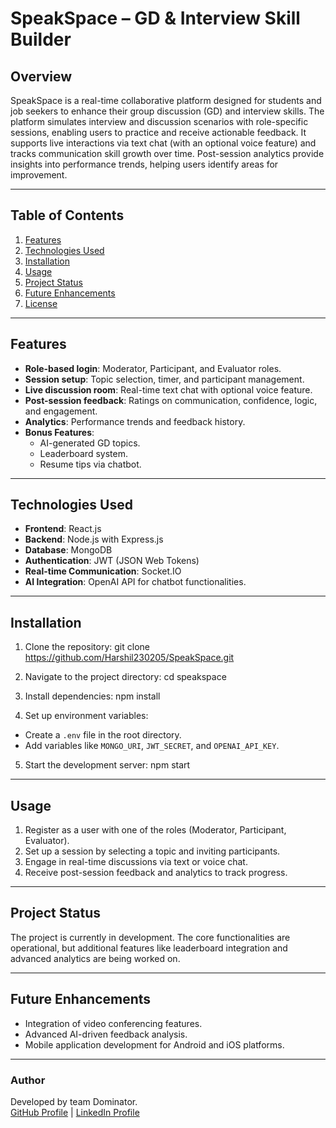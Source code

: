 # SpeakSpace – GD & Interview Skill Builder

## Overview

SpeakSpace is a real-time collaborative platform designed for students and job seekers to enhance their group discussion (GD) and interview skills. The platform simulates interview and discussion scenarios with role-specific sessions, enabling users to practice and receive actionable feedback. It supports live interactions via text chat (with an optional voice feature) and tracks communication skill growth over time. Post-session analytics provide insights into performance trends, helping users identify areas for improvement.

---

## Table of Contents
1. [Features](#features)
2. [Technologies Used](#technologies-used)
3. [Installation](#installation)
4. [Usage](#usage)
5. [Project Status](#project-status)
6. [Future Enhancements](#future-enhancements)
7. [License](#license)

---

## Features

- **Role-based login**: Moderator, Participant, and Evaluator roles.
- **Session setup**: Topic selection, timer, and participant management.
- **Live discussion room**: Real-time text chat with optional voice feature.
- **Post-session feedback**: Ratings on communication, confidence, logic, and engagement.
- **Analytics**: Performance trends and feedback history.
- **Bonus Features**:
  - AI-generated GD topics.
  - Leaderboard system.
  - Resume tips via chatbot.

---

## Technologies Used

- **Frontend**: React.js
- **Backend**: Node.js with Express.js
- **Database**: MongoDB
- **Authentication**: JWT (JSON Web Tokens)
- **Real-time Communication**: Socket.IO
- **AI Integration**: OpenAI API for chatbot functionalities.

---

## Installation

1. Clone the repository:  git clone https://github.com/Harshil230205/SpeakSpace.git

2. Navigate to the project directory: cd speakspace

3. Install dependencies: npm install

4. Set up environment variables:
- Create a `.env` file in the root directory.
- Add variables like `MONGO_URI`, `JWT_SECRET`, and `OPENAI_API_KEY`.
5. Start the development server: npm start



---

## Usage

1. Register as a user with one of the roles (Moderator, Participant, Evaluator).
2. Set up a session by selecting a topic and inviting participants.
3. Engage in real-time discussions via text or voice chat.
4. Receive post-session feedback and analytics to track progress.

---

## Project Status

The project is currently in development. The core functionalities are operational, but additional features like leaderboard integration and advanced analytics are being worked on.

---

## Future Enhancements

- Integration of video conferencing features.
- Advanced AI-driven feedback analysis.
- Mobile application development for Android and iOS platforms.

---

### Author

Developed by team Dominator.  
[GitHub Profile](https://github.com/Harshil230205) | [LinkedIn Profile](https://www.linkedin.com/in/harshil-kachhadiya-424795344/)


